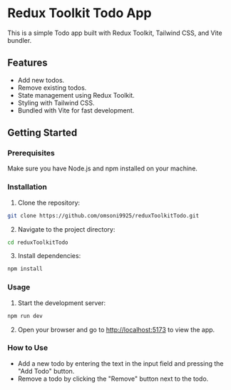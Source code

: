 # Redux Toolkit Todo App

This is a simple Todo app built with Redux Toolkit, Tailwind CSS, and Vite bundler.

## Features

- Add new todos.
- Remove existing todos.
- State management using Redux Toolkit.
- Styling with Tailwind CSS.
- Bundled with Vite for fast development.

## Getting Started

### Prerequisites

Make sure you have Node.js and npm installed on your machine.

### Installation

1. Clone the repository:

```bash
git clone https://github.com/omsoni9925/reduxToolkitTodo.git
```

2. Navigate to the project directory:

```bash
cd reduxToolkitTodo
```

3. Install dependencies:

```bash
npm install
```

### Usage

1. Start the development server:

```bash
npm run dev
```

2. Open your browser and go to [http://localhost:5173](http://localhost:5173) to view the app.

### How to Use

- Add a new todo by entering the text in the input field and pressing the "Add Todo" button.
- Remove a todo by clicking the "Remove" button next to the todo.
